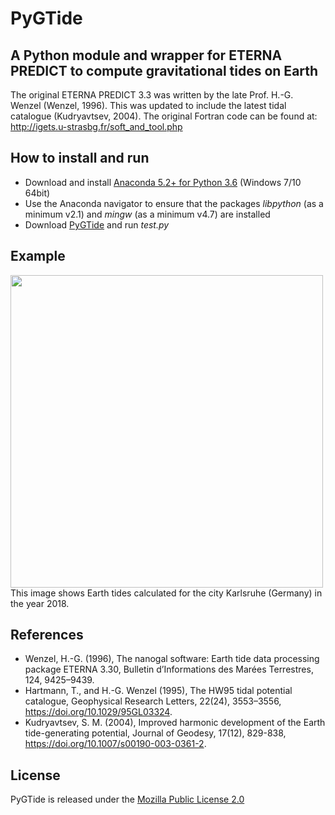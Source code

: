 # PyGTide
## A Python module and wrapper for ETERNA PREDICT to compute gravitational tides on Earth

The original ETERNA PREDICT 3.3 was written by the late Prof. H.-G. Wenzel (Wenzel, 1996). This was updated to include the latest tidal catalogue (Kudryavtsev, 2004). The original Fortran code can be found at: http://igets.u-strasbg.fr/soft_and_tool.php

## How to install and run
* Download and install [Anaconda 5.2+ for Python 3.6](https://www.anaconda.com/download/) (Windows 7/10 64bit)
* Use the Anaconda navigator to ensure that the packages *libpython* (as a minimum v2.1) and *mingw* (as a minimum v4.7) are installed
* Download [PyGTide](https://github.com/hydrogeoscience/pygtide) and run *test.py*

## Example
<img src="https://raw.githubusercontent.com/hydrogeoscience/pygtide/master/earth_tide_example.png" width="500">
This image shows Earth tides calculated for the city Karlsruhe (Germany) in the year 2018.

## References
* Wenzel, H.-G. (1996), The nanogal software: Earth tide data processing package ETERNA 3.30, Bulletin d’Informations des Marées Terrestres, 124, 9425–9439.
* Hartmann, T., and H.-G. Wenzel (1995), The HW95 tidal potential catalogue, Geophysical Research Letters, 22(24), 3553–3556, https://doi.org/10.1029/95GL03324.
* Kudryavtsev, S. M. (2004), Improved harmonic development of the Earth tide-generating potential, Journal of Geodesy, 17(12), 829-838, https://doi.org/10.1007/s00190-003-0361-2.

## License
PyGTide is released under the [Mozilla Public License 2.0](https://www.mozilla.org/en-US/MPL/2.0/)
